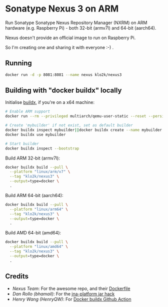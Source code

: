# Sonatype Nexus 3 on ARM

Run Sonatype Sonatype Nexus Repository Manager (NXRM) on ARM hardware (e.g. Raspberry Pi) - both 32-bit (armv7l) and 64-bit (aarch64).

Nexus doesn't provide an official image to run on Raspberry Pi.

So I'm creating one and sharing it with everyone :-) .





## Running

```bash
docker run -d -p 8081:8081 --name nexus klo2k/nexus3
```




## Building with "docker buildx" locally

Initialise [buildx](https://docs.docker.com/desktop/multi-arch/), if you're on a x64 machine:

```bash
# Enable ARM support
docker run --rm --privileged multiarch/qemu-user-static --reset --persistent yes

# Create 'mybuilder' if not exist, set as default builder
docker buildx inspect mybuilder||docker buildx create --name mybuilder
docker buildx use mybuilder

# Start builder
docker buildx inspect --bootstrap
```

Build ARM 32-bit (armv7l):

```bash
docker buildx build --pull \
  --platform "linux/arm/v7" \
  --tag "klo2k/nexus3" \
  --output=type=docker \
  .
```

Build ARM 64-bit (aarch64):

```bash
docker buildx build --pull \
  --platform "linux/arm64" \
  --tag "klo2k/nexus3" \
  --output=type=docker \
  .
```

Build AMD 64-bit (amd64):

```bash
docker buildx build --pull \
  --platform "linux/amd64" \
  --tag "klo2k/nexus3" \
  --output=type=docker \
  .
```



## Credits

- *Nexus Team*: For the awesome repo, and their [Dockerfile](https://github.com/sonatype/docker-nexus3/blob/master/Dockerfile)
- *Dan Rollo (bhamail)*: For the [jna-platform jar hack](https://bhamail.github.io/pinexus/nexussetup.html)
- *Henry Wang (HenryQW)*: For [Docker buildx Github Action](https://www.henry.wang/2019/12/05/arm-dockerhub.html)
